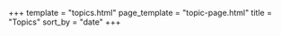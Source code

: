 +++
template = "topics.html"
page_template = "topic-page.html"
title = "Topics"
sort_by = "date"
+++

